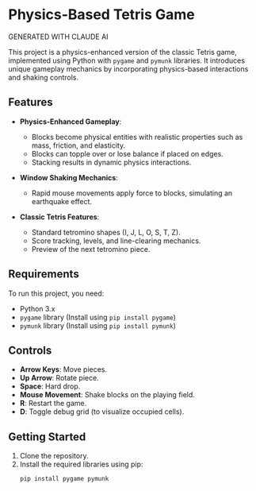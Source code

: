 # Physics-Based Tetris Game

GENERATED WITH CLAUDE AI

This project is a physics-enhanced version of the classic Tetris game, implemented using Python with `pygame` and `pymunk` libraries. It introduces unique gameplay mechanics by incorporating physics-based interactions and shaking controls.

## Features

- **Physics-Enhanced Gameplay**: 
  - Blocks become physical entities with realistic properties such as mass, friction, and elasticity.
  - Blocks can topple over or lose balance if placed on edges.
  - Stacking results in dynamic physics interactions.

- **Window Shaking Mechanics**:
  - Rapid mouse movements apply force to blocks, simulating an earthquake effect.

- **Classic Tetris Features**:
  - Standard tetromino shapes (I, J, L, O, S, T, Z).
  - Score tracking, levels, and line-clearing mechanics.
  - Preview of the next tetromino piece.

## Requirements

To run this project, you need:

- Python 3.x
- `pygame` library (Install using `pip install pygame`)
- `pymunk` library (Install using `pip install pymunk`)

## Controls

- **Arrow Keys**: Move pieces.
- **Up Arrow**: Rotate piece.
- **Space**: Hard drop.
- **Mouse Movement**: Shake blocks on the playing field.
- **R**: Restart the game.
- **D**: Toggle debug grid (to visualize occupied cells).

## Getting Started

1. Clone the repository.
2. Install the required libraries using pip:
   ```bash
   pip install pygame pymunk
